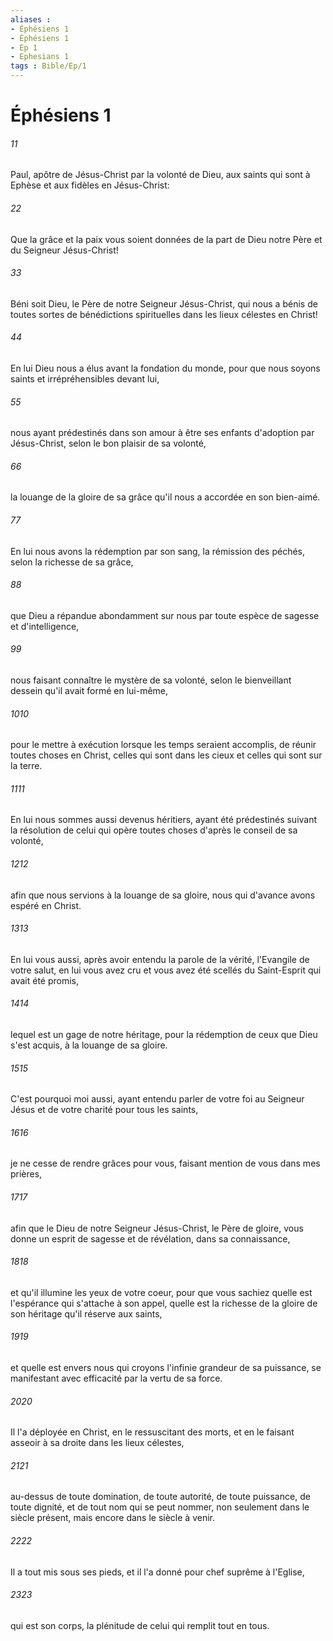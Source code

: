 ```yaml
---
aliases : 
- Éphésiens 1
- Éphésiens 1
- Ep 1
- Ephesians 1
tags : Bible/Ep/1
---
```


# Éphésiens 1

###### 11
Paul, apôtre de Jésus-Christ par la volonté de Dieu, aux saints qui sont à Ephèse et aux fidèles en Jésus-Christ:
###### 22
Que la grâce et la paix vous soient données de la part de Dieu notre Père et du Seigneur Jésus-Christ!
###### 33
Béni soit Dieu, le Père de notre Seigneur Jésus-Christ, qui nous a bénis de toutes sortes de bénédictions spirituelles dans les lieux célestes en Christ!
###### 44
En lui Dieu nous a élus avant la fondation du monde, pour que nous soyons saints et irrépréhensibles devant lui,
###### 55
nous ayant prédestinés dans son amour à être ses enfants d'adoption par Jésus-Christ, selon le bon plaisir de sa volonté,
###### 66
la louange de la gloire de sa grâce qu'il nous a accordée en son bien-aimé.
###### 77
En lui nous avons la rédemption par son sang, la rémission des péchés, selon la richesse de sa grâce,
###### 88
que Dieu a répandue abondamment sur nous par toute espèce de sagesse et d'intelligence,
###### 99
nous faisant connaître le mystère de sa volonté, selon le bienveillant dessein qu'il avait formé en lui-même,
###### 1010
pour le mettre à exécution lorsque les temps seraient accomplis, de réunir toutes choses en Christ, celles qui sont dans les cieux et celles qui sont sur la terre.
###### 1111
En lui nous sommes aussi devenus héritiers, ayant été prédestinés suivant la résolution de celui qui opère toutes choses d'après le conseil de sa volonté,
###### 1212
afin que nous servions à la louange de sa gloire, nous qui d'avance avons espéré en Christ.
###### 1313
En lui vous aussi, après avoir entendu la parole de la vérité, l'Evangile de votre salut, en lui vous avez cru et vous avez été scellés du Saint-Esprit qui avait été promis,
###### 1414
lequel est un gage de notre héritage, pour la rédemption de ceux que Dieu s'est acquis, à la louange de sa gloire.
###### 1515
C'est pourquoi moi aussi, ayant entendu parler de votre foi au Seigneur Jésus et de votre charité pour tous les saints,
###### 1616
je ne cesse de rendre grâces pour vous, faisant mention de vous dans mes prières,
###### 1717
afin que le Dieu de notre Seigneur Jésus-Christ, le Père de gloire, vous donne un esprit de sagesse et de révélation, dans sa connaissance,
###### 1818
et qu'il illumine les yeux de votre coeur, pour que vous sachiez quelle est l'espérance qui s'attache à son appel, quelle est la richesse de la gloire de son héritage qu'il réserve aux saints,
###### 1919
et quelle est envers nous qui croyons l'infinie grandeur de sa puissance, se manifestant avec efficacité par la vertu de sa force.
###### 2020
Il l'a déployée en Christ, en le ressuscitant des morts, et en le faisant asseoir à sa droite dans les lieux célestes,
###### 2121
au-dessus de toute domination, de toute autorité, de toute puissance, de toute dignité, et de tout nom qui se peut nommer, non seulement dans le siècle présent, mais encore dans le siècle à venir.
###### 2222
Il a tout mis sous ses pieds, et il l'a donné pour chef suprême à l'Eglise,
###### 2323
qui est son corps, la plénitude de celui qui remplit tout en tous.
